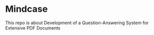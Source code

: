 # Mindcase
This repo is about Development of a Question-Answering System for Extensive PDF Documents
